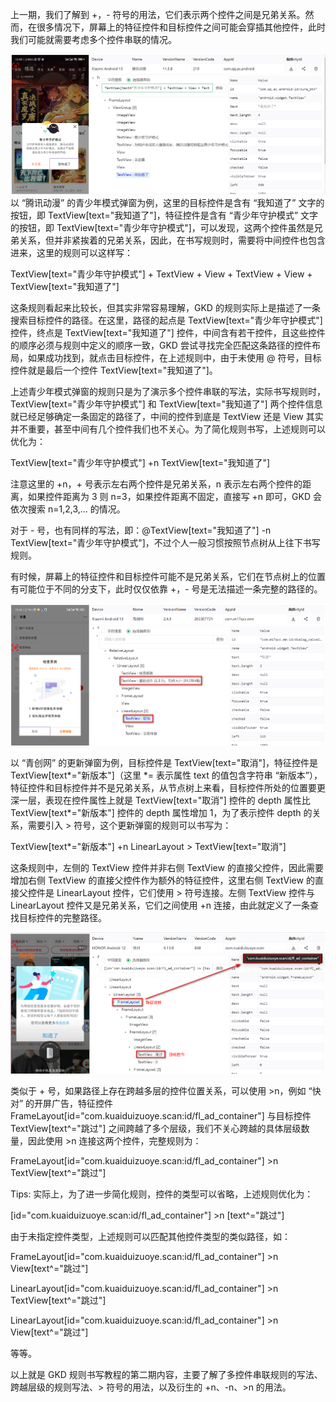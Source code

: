 上一期，我们了解到 +，- 符号的用法，它们表示两个控件之间是兄弟关系。然而，在很多情况下，屏幕上的特征控件和目标控件之间可能会穿插其他控件，此时我们可能就需要考虑多个控件串联的情况。

![](./assets/qq-ac-example.png)
以 “腾讯动漫” 的青少年模式弹窗为例，这里的目标控件是含有 “我知道了” 文字的按钮，即 TextView[text="我知道了"]，特征控件是含有 “青少年守护模式” 文字的按钮，即 TextView[text="青少年守护模式"]，可以发现，这两个控件虽然是兄弟关系，但并非紧挨着的兄弟关系，因此，在书写规则时，需要将中间控件也包含进来，这里的规则可以这样写：

TextView[text="青少年守护模式"] + TextView + View + TextView + View + TextView[text="我知道了"]

这条规则看起来比较长，但其实非常容易理解，GKD 的规则实际上是描述了一条搜索目标控件的路径。在这里，路径的起点是 TextView[text="青少年守护模式"] 控件，终点是 TextView[text="我知道了"] 控件，中间含有若干控件，且这些控件的顺序必须与规则中定义的顺序一致，GKD 尝试寻找完全匹配这条路径的控件布局，如果成功找到，就点击目标控件，在上述规则中，由于未使用 @ 符号，目标控件就是最后一个控件 TextView[text="我知道了"]。

上述青少年模式弹窗的规则只是为了演示多个控件串联的写法，实际书写规则时，TextView[text="青少年守护模式"] 和 TextView[text="我知道了"] 两个控件信息就已经足够确定一条固定的路径了，中间的控件到底是 TextView 还是 View 其实并不重要，甚至中间有几个控件我们也不关心。为了简化规则书写，上述规则可以优化为：

TextView[text="青少年守护模式"] +n TextView[text="我知道了"]

注意这里的 +n，+ 号表示左右两个控件是兄弟关系，n 表示左右两个控件的距离，如果控件距离为 3 则 n=3，如果控件距离不固定，直接写 +n 即可，GKD 会依次搜索 n=1,2,3,... 的情况。

对于 - 号，也有同样的写法，即：@TextView[text="我知道了"] -n TextView[text="青少年守护模式"]，不过个人一般习惯按照节点树从上往下书写规则。

有时候，屏幕上的特征控件和目标控件可能不是兄弟关系，它们在节点树上的位置有可能位于不同的分支下，此时仅仅依靠 +，- 号是无法描述一条完整的路径的。

![](./assets/m17qcc-example.png)

以 “青创网” 的更新弹窗为例，目标控件是 TextView[text="取消"]，特征控件是 TextView[text*="新版本"]（这里 \*= 表示属性 text 的值包含字符串 “新版本”），特征控件和目标控件并不是兄弟关系，从节点树上来看，目标控件所处的位置要更深一层，表现在控件属性上就是 TextView[text="取消"] 控件的 depth 属性比 TextView[text*="新版本"] 控件的 depth 属性增加 1，为了表示控件 depth 的关系，需要引入 > 符号，这个更新弹窗的规则可以书写为：

TextView[text*="新版本"] +n LinearLayout > TextView[text="取消"]

这条规则中，左侧的 TextView 控件并非右侧 TextView 的直接父控件，因此需要增加右侧 TextView 的直接父控件作为额外的特征控件，这里右侧 TextView 的直接父控件是 LinearLayout 控件，它们使用 > 符号连接。左侧 TextView 控件与 LinearLayout 控件又是兄弟关系，它们之间使用 +n 连接，由此就定义了一条查找目标控件的完整路径。

![](./assets/kuaiduizuoye-example.png)

类似于 + 号，如果路径上存在跨越多层的控件位置关系，可以使用 >n，例如 “快对” 的开屏广告，特征控件 FrameLayout[id="com.kuaiduizuoye.scan:id/fl_ad_container"] 与目标控件 TextView[text^="跳过"] 之间跨越了多个层级，我们不关心跨越的具体层级数量，因此使用 >n 连接这两个控件，完整规则为：

FrameLayout[id="com.kuaiduizuoye.scan:id/fl_ad_container"] >n TextView[text^="跳过"]

Tips: 实际上，为了进一步简化规则，控件的类型可以省略，上述规则优化为：

[id="com.kuaiduizuoye.scan:id/fl_ad_container"] >n [text^="跳过"]

由于未指定控件类型，上述规则可以匹配其他控件类型的类似路径，如：

FrameLayout[id="com.kuaiduizuoye.scan:id/fl_ad_container"] >n View[text^="跳过"]

LinearLayout[id="com.kuaiduizuoye.scan:id/fl_ad_container"] >n TextView[text^="跳过"]

LinearLayout[id="com.kuaiduizuoye.scan:id/fl_ad_container"] >n View[text^="跳过"]

等等。

以上就是 GKD 规则书写教程的第二期内容，主要了解了多控件串联规则的写法、跨越层级的规则写法、> 符号的用法，以及衍生的 +n、-n、>n 的用法。
